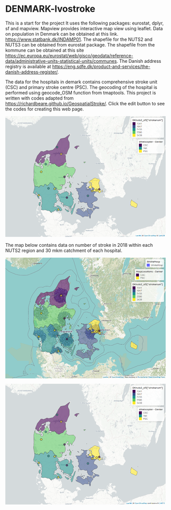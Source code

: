 # DENMARK-lvostroke
This is a start for the project
It uses the following packages: eurostat, dplyr, sf and mapview. Mapview provides interactive map view using leaflet. Data on population in Denmark can be obtained at this link. https://www.statbank.dk/INDAMP01. The shapefile for the NUTS2 and NUTS3 can be obtained from eurostat package. The shapefile from the kommune can be obtained at this site https://ec.europa.eu/eurostat/web/gisco/geodata/reference-data/administrative-units-statistical-units/communes. The Danish address registry is available at https://eng.sdfe.dk/product-and-services/the-danish-address-register/.

The data for the hospitals in demark contains comprehensive stroke unit (CSC) and primary stroke centre (PSC). The geocoding of the hospital is performed using geocode_OSM function from tmaptools. This project is written with codes adapted from https://richardbeare.github.io/GeospatialStroke/. Click the edit button to see the codes for creating this web page. 


[![denmark hospital](./denmark_stroke_nuts2.png)](./denmark_stroke_nuts2.html)

The map below contains data on number of stroke in 2018 within each NUTS2 region and 30 mkm catchment of each hospital.

[![denmark stroke hospital](./denmark_stroke_nuts2_catchment.png)](./denmark_stroke_nuts2_catchment.html)

[![denmark stroke hospital kommuner](./denmark_stroke_kommuner.png)](./denmark_stroke_kommuner.html)
